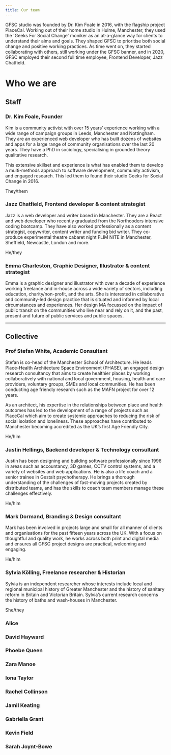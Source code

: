 ```yaml
---
title: Our team
---
```


GFSC studio was founded by Dr. Kim Foale in 2016, with the flagship project PlaceCal. Working out of their home studio in Hulme, Manchester, they used the 'Geeks For Social Change' moniker as an at-a-glance way for clients to understand their aims and goals. They shaped GFSC to prioritise both social change and positive working practices. As time went on, they started collaborating with others, still working under the GFSC banner, and in 2020, GFSC employed their second full time employee, Frontend Developer, Jazz Chatfield.

# Who we are

## Staff

### Dr. Kim Foale, Founder

Kim is a community activist with over 15 years’ experience working with a wide range of campaign groups in Leeds, Manchester and Nottingham. They are an experienced web developer who has built dozens of websites and apps for a large range of community organisations over the last 20 years. They have a PhD in sociology, specialising in grounded theory qualitative research.

This extensive skillset and experience is what has enabled them to develop a multi-methods approach to software development, community activism, and engaged research. This led them to found their studio Geeks for Social Change in 2016.

They/them

### Jazz Chatfield, Frontend developer & content strategist

Jazz is a web developer and writer based in Manchester. They are a React and web developer who recently graduated from the Northcoders intensive coding bootcamp. They have also worked professionally as a content strategist, copywriter, content writer and funding bid writer. They co-produce experimental theatre cabaret night FLIM NITE in Manchester, Sheffield, Newcastle, London and more.

He/they

### Emma Charleston, Graphic Designer, Illustrator & content strategist

Emma is a graphic designer and illustrator with over a decade of experience working freelance and in-house across a wide variety of sectors, including education, charity/non-profit, and the arts. She is interested in collaborative and community-led design practice that is situated and informed by local circumstances and experiences. Her design MA focussed on the impact of public transit on the communities who live near and rely on it, and the past, present and future of public services and public spaces.

---

## Collective

### Prof Stefan White, Academic Consultant

Stefan is co-head of the Manchester School of Architecture. He leads Place-Health Architecture Space Environment (PHASE), an engaged design research consultancy that aims to create healthier places by working collaboratively with national and local government, housing, health and care providers, voluntary groups, SMEs and local communities. He has been conducting age friendly research such as the MAFN project for over 12 years.

As an architect, his expertise in the relationships between place and health outcomes has led to the development of a range of projects such as PlaceCal which aim to create systemic approaches to reducing the risk of social isolation and loneliness. These approaches have contributed to Manchester becoming accredited as the UK’s first Age Friendly City.

He/him

### Justin Hellings, Backend developer & Technology consultant

Justin has been designing and building software professionally since 1996 in areas such as accountancy, 3D games, CCTV control systems, and a variety of websites and web applications. He is also a life coach and a senior trainee in Gestalt psychotherapy. He brings a thorough understanding of the challenges of fast-moving projects created by distributed teams, and has the skills to coach team members manage these challenges effectively.

He/him

### Mark Dormand, Branding & Design consultant

Mark has been involved in projects large and small for all manner of clients and organisations for the past fifteen years across the UK. With a focus on thoughtful and quality work, he works across both print and digital media and ensures all GFSC project designs are practical, welcoming and engaging.

He/him

### Sylvia Kölling, Freelance researcher & Historian

Sylvia is an independent researcher whose interests include local and regional municipal history of Greater Manchester and the history of sanitary reform in Britain and Victorian Britain. Sylvia’s current research concerns the history of baths and wash-houses in Manchester.

She/they

### Alice

### David Hayward

### Phoebe Queen

### Zara Manoe

### Iona Taylor

### Rachel Collinson

### Jamil Keating

### Gabriella Grant

### Kevin Field

### Sarah Joynt-Bowe
